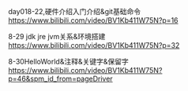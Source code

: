 day018-22,硬件介绍入门介绍&git基础命令
https://www.bilibili.com/video/BV1Kb411W75N?p=16

8-29 jdk jre jvm关系&环境搭建
https://www.bilibili.com/video/BV1Kb411W75N?p=32

8-30HelloWorld&注释&关键字&保留字
https://www.bilibili.com/video/BV1Kb411W75N?p=46&spm_id_from=pageDriver